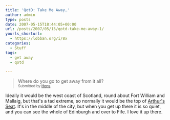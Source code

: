 ```yaml
---
title: 'QotD: Take Me Away…'
author: admin
type: posts
date: 2007-05-15T18:44:05+00:00
url: /posts/2007/05/15/qotd-take-me-away-1/
yourls_shorturl:
  - https://lobban.org/i/8x
categories:
  - Stuff
tags:
  - get away
  - qotd

---
```

> Where do you go to get away from it all?&#160;   
> <span style="font-size: 0.8em">Submitted by <a class="enclosure-inline-user" href="http://www.vox.com/gone/">Hops</a>.&#160;&#160;</span>

Ideally it would be the west coast of Scotland, round about Fort William and Mallaig, but that's a tad extreme, so normally it would be the top of [Arthur's Seat][1]. It's in the middle of the city, but when you get up there it is so quiet, and you can see the whole of Edinburgh and over to Fife. I love it up there.

 [1]: http://en.wikipedia.org/wiki/Arthur%27s_Seat,_Edinburgh